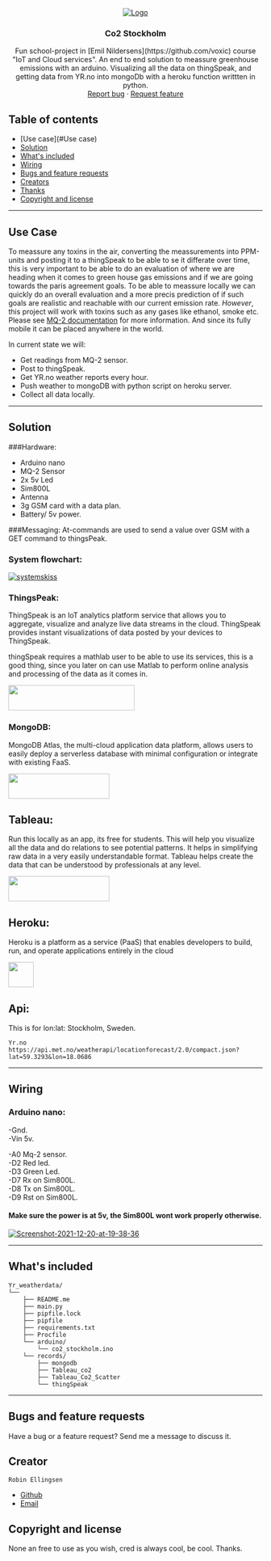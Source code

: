 <p align="center">
  <a href="Co2">
    <a href="https://ibb.co/LZ360jt"><img src="https://i.ibb.co/Js92c67/Logo.png" alt="Logo" border="0"></a>
  </a>

  <h3 align="center">Co2 Stockholm</h3>

  <p align="center">
    Fun school-project in [Emil Nildersens](https://github.com/voxic) course "IoT and Cloud services".
    An end to end solution to meassure greenhouse emissions with an arduino. Visualizing all the data on thingSpeak, 
    and getting data from YR.no into mongoDb with a heroku function writtten in python. 
    <br>
    <a href="https://reponame/issues/new?template=bug.md">Report bug</a>
    ·
    <a href="https://reponame/issues/new?template=feature.md&labels=feature">Request feature</a>
  </p>


## Table of contents
- [Use case](#Use case)
- [Solution](#solution)
- [What's included](#whats-included)
- [Wiring](#wiring)
- [Bugs and feature requests](#bugs-and-feature-requests)
- [Creators](#creators)
- [Thanks](#thanks)
- [Copyright and license](#copyright-and-license)
---
## Use Case
To meassure any toxins in the air, converting the meassurements into PPM-units and posting it to a thingSpeak to be able
to se it differate over time, this is very important to be able to do an evaluation of where we are heading when it comes to green house gas emissions
and if we are going towards the paris agreement goals. To be able to meassure locally we can quickly do an overall evaluation and a more precis prediction of if such goals are realistic and reachable 
with our current emission rate.
_However_, this project will work with toxins such as any gases like ethanol, smoke etc. Please see [MQ-2 documentation](https://www.pololu.com/file/0J309/MQ2.pdf) for more information.
And since its fully mobile it can be placed anywhere in the world.

In current state we will:
- Get readings from MQ-2 sensor.
- Post to thingSpeak.
- Get YR.no weather reports every hour.
- Push weather to mongoDB with python script on heroku server.
- Collect all data locally.


---
## Solution
###Hardware:
- Arduino nano
- MQ-2 Sensor
- 2x 5v Led
- Sim800L
- Antenna
- 3g GSM card with a data plan.
- Battery/ 5v power. 


###Messaging:
At-commands are used to send a value over GSM with a GET command to thingsPeak.

### System flowchart:
<a href="https://ibb.co/t8mr2j7"><img src="https://i.ibb.co/vZwndy7/systemskiss.png" alt="systemskiss" border="0"></a>

### ThingsPeak:
ThingSpeak is an IoT analytics platform service that allows you to aggregate, visualize and analyze live data streams in the cloud.
ThingSpeak provides instant visualizations of data posted by your devices to ThingSpeak.

thingSpeak requires a mathlab user to be able to use its services, this is a good thing, since you later on can use Matlab to perform online analysis and processing of the data as it comes in. 

<img src="https://brands.home-assistant.io/_/thingspeak/logo.png" height="50" width="250">

### MongoDB:
MongoDB Atlas, the multi-cloud application data platform, allows users to easily deploy a serverless database with minimal configuration or integrate with existing FaaS.

<img src="https://upload.wikimedia.org/wikipedia/commons/thumb/9/93/MongoDB_Logo.svg/2560px-MongoDB_Logo.svg.png" height="50" width="200">


## Tableau:
Run this locally as an app, its free for students.
This will help you visualize all the data and do relations to see potential patterns.
It helps in simplifying raw data in a very easily understandable format. Tableau helps create the data that can be understood by professionals at any level.

<img src="https://upload.wikimedia.org/wikipedia/commons/4/4b/Tableau_Logo.png" height="50" width="200">


## Heroku: 
Heroku is a platform as a service (PaaS) that enables developers to build, run, and operate applications entirely in the cloud

<img src="https://iconape.com/wp-content/files/xn/371066/svg/371066.svg" height="50" width="50">


## Api:
This is for lon:lat: Stockholm, Sweden.

    Yr.no
    https://api.met.no/weatherapi/locationforecast/2.0/compact.json?lat=59.3293&lon=18.0686
---
## Wiring
### Arduino nano:
-Gnd.<br>
-Vin 5v.

-A0 Mq-2 sensor.<br>
-D2 Red led.<br>
-D3 Green Led.<br>
-D7 Rx on Sim800L.<br>
-D8 Tx on Sim800L.<br>
-D9 Rst on Sim800L.<br>

#### Make sure the power is at 5v, the Sim800L wont work properly otherwise.


<a href="https://ibb.co/X78TDSD"><img src="https://i.ibb.co/6HB58g8/Screenshot-2021-12-20-at-19-38-36.png" alt="Screenshot-2021-12-20-at-19-38-36" border="0"></a>

---
## What's included

```text
Yr_weatherdata/
└── 
    ├── README.me
    ├── main.py
    ├── pipfile.lock
    ├── pipfile
    ├── requirements.txt
    ├── Procfile 
    └── arduino/
        └── co2_stockholm.ino
    └── records/
        ├── mongodb
        ├── Tableau_co2
        ├── Tableau_Co2_Scatter
        └── thingSpeak
```
---
## Bugs and feature requests

Have a bug or a feature request? Send me a message to discuss it.


## Creator

    Robin Ellingsen

- [Github]("https://github.com/ascoolarobban")
- [Email]("robin@fauxdelorean.com")




## Copyright and license
None an free to use as you wish, cred is always cool, be cool.
Thanks.
